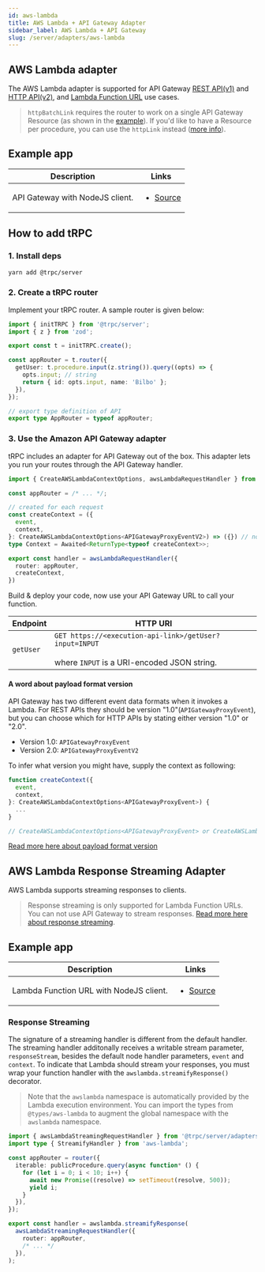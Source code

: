 ```yaml
---
id: aws-lambda
title: AWS Lambda + API Gateway Adapter
sidebar_label: AWS Lambda + API Gateway
slug: /server/adapters/aws-lambda
---
```


## AWS Lambda adapter

The AWS Lambda adapter is supported for API Gateway [REST API(v1)](https://docs.aws.amazon.com/apigateway/latest/developerguide/apigateway-rest-api.html) and [HTTP API(v2)](https://docs.aws.amazon.com/apigateway/latest/developerguide/http-api.html), and [Lambda Function URL](https://docs.aws.amazon.com/lambda/latest/dg/urls-configuration.html) use cases.

> `httpBatchLink` requires the router to work on a single API Gateway Resource (as shown in the [example](https://github.com/trpc/trpc/tree/main/examples/lambda-api-gateway)).
> If you'd like to have a Resource per procedure, you can use the `httpLink` instead ([more info](https://github.com/trpc/trpc/issues/5738#issuecomment-2130001522)).

## Example app

<table>
  <thead>
    <tr>
      <th>Description</th>
      <th>Links</th>
    </tr>
  </thead>
  <tbody>
    <tr>
      <td>API Gateway with NodeJS client.</td>
      <td>
        <ul>
          <li><a href="https://github.com/trpc/trpc/tree/main/examples/lambda-api-gateway">Source</a></li>
        </ul>
      </td>
    </tr>
  </tbody>
</table>

## How to add tRPC

### 1. Install deps

```bash
yarn add @trpc/server
```

### 2. Create a tRPC router

Implement your tRPC router. A sample router is given below:

```ts title='server.ts'
import { initTRPC } from '@trpc/server';
import { z } from 'zod';

export const t = initTRPC.create();

const appRouter = t.router({
  getUser: t.procedure.input(z.string()).query((opts) => {
    opts.input; // string
    return { id: opts.input, name: 'Bilbo' };
  }),
});

// export type definition of API
export type AppRouter = typeof appRouter;
```

### 3. Use the Amazon API Gateway adapter

tRPC includes an adapter for API Gateway out of the box. This adapter lets you run your routes through the API Gateway handler.

```ts title='server.ts'
import { CreateAWSLambdaContextOptions, awsLambdaRequestHandler } from '@trpc/server/adapters/aws-lambda';

const appRouter = /* ... */;

// created for each request
const createContext = ({
  event,
  context,
}: CreateAWSLambdaContextOptions<APIGatewayProxyEventV2>) => ({}) // no context
type Context = Awaited<ReturnType<typeof createContext>>;

export const handler = awsLambdaRequestHandler({
  router: appRouter,
  createContext,
})
```

Build & deploy your code, now use your API Gateway URL to call your function.

| Endpoint  | HTTP URI                                                                                                     |
| --------- | ------------------------------------------------------------------------------------------------------------ |
| `getUser` | `GET https://<execution-api-link>/getUser?input=INPUT` <br/><br/>where `INPUT` is a URI-encoded JSON string. |

#### A word about payload format version

API Gateway has two different event data formats when it invokes a Lambda. For REST APIs they should be version "1.0"(`APIGatewayProxyEvent`), but you can choose which for HTTP APIs by stating either version "1.0" or "2.0".

- Version 1.0: `APIGatewayProxyEvent`
- Version 2.0: `APIGatewayProxyEventV2`

To infer what version you might have, supply the context as following:

```ts
function createContext({
  event,
  context,
}: CreateAWSLambdaContextOptions<APIGatewayProxyEvent>) {
  ...
}

// CreateAWSLambdaContextOptions<APIGatewayProxyEvent> or CreateAWSLambdaContextOptions<APIGatewayProxyEventV2>
```

[Read more here about payload format version](https://docs.aws.amazon.com/apigateway/latest/developerguide/http-api-develop-integrations-lambda.html)

## AWS Lambda Response Streaming Adapter

AWS Lambda supports streaming responses to clients.

> Response streaming is only supported for Lambda Function URLs. You can not use API Gateway to stream responses. [Read more here about response streaming](https://aws.amazon.com/blogs/compute/introducing-aws-lambda-response-streaming/).

## Example app

<table>
  <thead>
    <tr>
      <th>Description</th>
      <th>Links</th>
    </tr>
  </thead>
  <tbody>
    <tr>
      <td>Lambda Function URL with NodeJS client.</td>
      <td>
        <ul>
          <li><a href="https://github.com/trpc/trpc/tree/main/examples/lambda-url">Source</a></li>
        </ul>
      </td>
    </tr>
  </tbody>
</table>

### Response Streaming

The signature of a streaming handler is different from the default handler. The streaming handler additonally receives a writable stream parameter, `responseStream`, besides the default node handler parameters, `event` and `context`. To indicate that Lambda should stream your responses, you must wrap your function handler with the `awslambda.streamifyResponse()` decorator.

> Note that the `awslambda` namespace is automatically provided by the Lambda execution environment. You can import the types from `@types/aws-lambda` to augment the global namespace with the `awslambda` namespace.

```ts title='server.ts'
import { awsLambdaStreamingRequestHandler } from '@trpc/server/adapters/aws-lambda';
import type { StreamifyHandler } from 'aws-lambda';

const appRouter = router({
  iterable: publicProcedure.query(async function* () {
    for (let i = 0; i < 10; i++) {
      await new Promise((resolve) => setTimeout(resolve, 500));
      yield i;
    }
  }),
});

export const handler = awslambda.streamifyResponse(
  awsLambdaStreamingRequestHandler({
    router: appRouter,
    /* ... */
  }),
);
```
